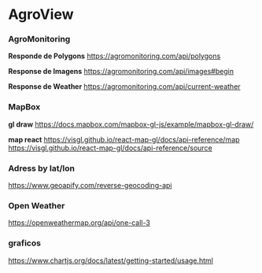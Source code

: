 # AgroView

### AgroMonitoring

**Responde de Polygons**
https://agromonitoring.com/api/polygons

**Response de Imagens**
https://agromonitoring.com/api/images#begin

**Response de Weather**
https://agromonitoring.com/api/current-weather

### MapBox

**gl draw**
https://docs.mapbox.com/mapbox-gl-js/example/mapbox-gl-draw/

**map react**
https://visgl.github.io/react-map-gl/docs/api-reference/map
https://visgl.github.io/react-map-gl/docs/api-reference/source

### Adress by lat/lon
https://www.geoapify.com/reverse-geocoding-api

### Open Weather
https://openweathermap.org/api/one-call-3

### graficos
https://www.chartjs.org/docs/latest/getting-started/usage.html